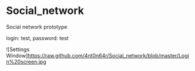 # Social_network
Social network prototype

login: test,
password: test

![Settings Window]https://raw.github.com/4nt0n64r/Social_network/blob/master/Login%20screen.jpg
